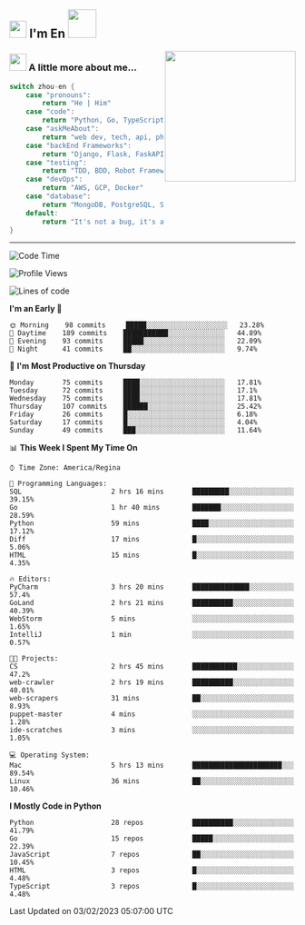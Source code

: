 <h2><img src="https://emojis.slackmojis.com/emojis/images/1531849430/4246/blob-sunglasses.gif?1531849430" width="30"/> I'm En <img src="https://media.giphy.com/media/12oufCB0MyZ1Go/giphy.gif" width="50"></h2>
<img align='right' src="https://media.giphy.com/media/M9gbBd9nbDrOTu1Mqx/giphy.gif" width="230">


### <img src="https://media.giphy.com/media/WUlplcMpOCEmTGBtBW/giphy.gif" width="30"> A little more about me...  
<!--
```javascript
const zhou-en = {
    pronouns: "He" | "Him",
    code: ["Python", "Go", "TypeScript", "Rust"],
    askMeAbout: ["web dev", "tech", "app dev", "photography"],
    technologies: {
        backEnd: {
            python: ["Django", "Flask", "FaskAPI"],
            go: []
        },
        scraping: ["selenium", "scrapy", "spider"],
        testing: ["Robot Framework"],
        devOps: ["AWS", "Docker🐳", "GCP", "Nginx"],
        databases: ["mongo", "postgresql", "sqlite"],
        misc: ["Firebase", "Heroku"]
    },
    architecture: ["Event Driven Architecture", "Microservices"],
    currentFocus: ["Temporal", "Rust"],
    funFact: "It's not a bug, it's a feature!"
};
```
  -->

```go
switch zhou-en {
    case "pronouns":
        return "He | Him"
    case "code":
        return "Python, Go, TypeScript, Rust"
    case "askMeAbout":
        return "web dev, tech, api, photography, basketball"
    case "backEnd Frameworks":
        return "Django, Flask, FaskAPI, Temporal"
    case "testing":
        return "TDD, BDD, Robot Framework, pytest"
    case "devOps":
        return "AWS, GCP, Docker"
    case "database":
        return "MongoDB, PostgreSQL, Sqlit"
    default:
        return "It's not a bug, it's a feature!"
}
```




---
<!--START_SECTION:waka-->
![Code Time](http://img.shields.io/badge/Code%20Time-447%20hrs%2053%20mins-blue)

![Profile Views](http://img.shields.io/badge/Profile%20Views-65-blue)

![Lines of code](https://img.shields.io/badge/From%20Hello%20World%20I%27ve%20Written-4%20Million%20lines%20of%20code-blue)

**I'm an Early 🐤** 

```text
🌞 Morning    98 commits     █████░░░░░░░░░░░░░░░░░░░░   23.28% 
🌆 Daytime    189 commits    ███████████░░░░░░░░░░░░░░   44.89% 
🌃 Evening    93 commits     █████░░░░░░░░░░░░░░░░░░░░   22.09% 
🌙 Night      41 commits     ██░░░░░░░░░░░░░░░░░░░░░░░   9.74%

```
📅 **I'm Most Productive on Thursday** 

```text
Monday       75 commits     ████░░░░░░░░░░░░░░░░░░░░░   17.81% 
Tuesday      72 commits     ████░░░░░░░░░░░░░░░░░░░░░   17.1% 
Wednesday    75 commits     ████░░░░░░░░░░░░░░░░░░░░░   17.81% 
Thursday     107 commits    ██████░░░░░░░░░░░░░░░░░░░   25.42% 
Friday       26 commits     █░░░░░░░░░░░░░░░░░░░░░░░░   6.18% 
Saturday     17 commits     █░░░░░░░░░░░░░░░░░░░░░░░░   4.04% 
Sunday       49 commits     ███░░░░░░░░░░░░░░░░░░░░░░   11.64%

```


📊 **This Week I Spent My Time On** 

```text
⌚︎ Time Zone: America/Regina

💬 Programming Languages: 
SQL                      2 hrs 16 mins       █████████░░░░░░░░░░░░░░░░   39.15% 
Go                       1 hr 40 mins        ███████░░░░░░░░░░░░░░░░░░   28.59% 
Python                   59 mins             ████░░░░░░░░░░░░░░░░░░░░░   17.12% 
Diff                     17 mins             █░░░░░░░░░░░░░░░░░░░░░░░░   5.06% 
HTML                     15 mins             █░░░░░░░░░░░░░░░░░░░░░░░░   4.35%

🔥 Editors: 
PyCharm                  3 hrs 20 mins       ██████████████░░░░░░░░░░░   57.4% 
GoLand                   2 hrs 21 mins       ██████████░░░░░░░░░░░░░░░   40.39% 
WebStorm                 5 mins              ░░░░░░░░░░░░░░░░░░░░░░░░░   1.65% 
IntelliJ                 1 min               ░░░░░░░░░░░░░░░░░░░░░░░░░   0.57%

🐱‍💻 Projects: 
CS                       2 hrs 45 mins       ███████████░░░░░░░░░░░░░░   47.2% 
web-crawler              2 hrs 19 mins       ██████████░░░░░░░░░░░░░░░   40.01% 
web-scrapers             31 mins             ██░░░░░░░░░░░░░░░░░░░░░░░   8.93% 
puppet-master            4 mins              ░░░░░░░░░░░░░░░░░░░░░░░░░   1.28% 
ide-scratches            3 mins              ░░░░░░░░░░░░░░░░░░░░░░░░░   1.05%

💻 Operating System: 
Mac                      5 hrs 13 mins       ██████████████████████░░░   89.54% 
Linux                    36 mins             ██░░░░░░░░░░░░░░░░░░░░░░░   10.46%

```

**I Mostly Code in Python** 

```text
Python                   28 repos            ██████████░░░░░░░░░░░░░░░   41.79% 
Go                       15 repos            █████░░░░░░░░░░░░░░░░░░░░   22.39% 
JavaScript               7 repos             ██░░░░░░░░░░░░░░░░░░░░░░░   10.45% 
HTML                     3 repos             █░░░░░░░░░░░░░░░░░░░░░░░░   4.48% 
TypeScript               3 repos             █░░░░░░░░░░░░░░░░░░░░░░░░   4.48%

```



 Last Updated on 03/02/2023 05:07:00 UTC
<!--END_SECTION:waka-->
